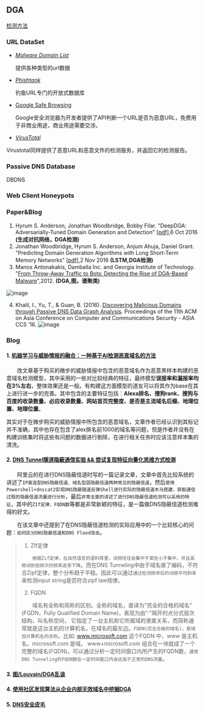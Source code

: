 ## DGA

[检测方法](detection.md)





### URL DataSet

- [*Malware Domain List*](https://www.malwaredomainlist.com/mdl.php)

  提供各种类型的url数据

- [*Phishtank*](钓鱼数据库)

  钓鱼URL专门的开放式数据库

- [Google Safe Browsing](https://safebrowsing.google.com/)

  Google安全浏览器为开发者提供了API判断一个URL是否为恶意URL，免费用于非商业用途，商业用途需要交涉。

-  [*VirusTotal*](https://www.virustotal.com)

  Virustotal同样提供了恶意URL和恶意文件的检测服务，并返回它的检测报告。



### Passive DNS Database

DBDNS





### Web Client Honeypots



























### Paper&Blog

1. Hyrum S. Anderson, Jonathan Woodbridge, Bobby Filar. "DeepDGA: Adversarially-Tuned Domain Generation and Detection" [[pdf\]](https://arxiv.org/abs/1610.01969),6 Oct 2016 **(生成对抗网络，DGA检测)** 
2. Jonathan Woodbridge, Hyrum S. Anderson, Anjum Ahuja, Daniel Grant. "Predicting Domain Generation Algorithms with Long Short-Term Memory Networks" [[pdf\]](https://arxiv.org/abs/1611.00791),2 Nov 2016 **(LSTM,DGA检测)**
3. Manos Antonakakis, Damballa Inc. and Georgia Institute of Technology.  "[From Throw-Away Traffic to Bots: Detecting the Rise of DGA-Based Malware](https://www.usenix.org/system/files/conference/usenixsecurity12/sec12-final127.pdf)",2012. **(DGA,图，谱聚类)**

![image](https://raw.githubusercontent.com/AnchoretY/images/master/blog/image.9ylsao9hy4l.png)

4. Khalil, I., Yu, T., & Guan, B. (2016). [Discovering Malicious Domains through Passive DNS Data Graph Analysis](sci-hub.se/10.1145/2897845.2897877). Proceedings of the 11th ACM on Asia Conference on Computer and Communications Security - ASIA CCS ’16.
![image](https://raw.githubusercontent.com/AnchoretY/images/master/blog/image.0jr8nz4x4pe.png)
### Blog

#### 1. [机器学习与威胁情报的融合：一种基于AI检测恶意域名的方法](https://www.freebuf.com/articles/es/187451.html)

  &emsp;&emsp;改文章基于购买的微步的威胁情报中包含的恶意域名作为恶意黑样本构建的恶意域名检测模型，其中采用的一些对比较经典的特征，最终模型**误报率和漏报率均在3%左右**，整体效果还是一般。有构建这方面模型的道友可以将其作为base在其上进行进一步的完善。其中包含的主要特征包括：**Alexa排名、搜狗rank、搜狗与百度的收录数量、必应收录数量、网站首页完整度、是否是主流域名后缀、地理位置、地理位置**。

  其实对于在微步购买的威胁情报中所包含的恶意域名，文章作者已经认识到其标记并不准确，其中也存在包含了alex排名前1000的域名等问题，但是作者并没有在构建训练集时将这些有问题的数据进行剔除，在进行相关任务时应该注意样本集的清洗。

#### 2. [DNS Tunnel隧道隐蔽通信实验 && 尝试复现特征向量化思维方式检测](https://www.cnblogs.com/LittleHann/p/8656621.html#_label3_1_4_0)

&emsp;&emsp;阿里云的在进行DNS隐蔽信道时写的一篇记录文章，文章中首先比较系统的讲述了`IP直连型DNS隐蔽信道、域名型因隐蔽信道两种常见的隐蔽信道`，然后`使用Powershell+dnscat2实现DNS隐蔽隧道反弹Shell进行实际的隐蔽信道木马搭建，获取通信过程的隐蔽信道流量进行分析`，最后`非常全面的讲述了进行DNS隐蔽信道检测可以采用的特征`，其中的`ZIf定律、FQDN数`等都是非常新颖的特征，是一篇做DNS隐蔽信道检测难得的好文。

&emsp;&emsp;在该文章中还提到了在DNS隐蔽信道检测的实际应用中的一个比较核心的问题：`如何区分DNS隐蔽信道和DNS Flood攻击`。

> 1. ZIf定律
>
> &emsp;&emsp;`根据Zif定律，在自然语言的语料库里，词频往往会集中于某些小子集中，并且高频词到低频次的频率逐渐下降`。而在DNS Tunneling中由于域名做了编码，不符合Zipf定律，整个分布趋于平稳。因此可以通过`通过检测排序后的词频平均斜率`来检测input string是否符合zipf law规律。
>
> 2. FQDN
>
> &emsp;&emsp;域名有全称和简称的区别。全称的域名，直译为"完全的合格的域名"(FQDN，Fully Qualified Domain Name)，表现为由"·"隔开的点分式层次结构，叫名称空间， 它指定了一台主机和它所属域的隶属关系，而简称通常就是这台主机的计算机名，在域名的最左边。`FQDN(完全合格的域名)，是域加计算机名的总称`。比如: www.microsoft.com 这个FQDN 中，www 是主机名，microsoft.com 是域。 www+microsoft.com 组合在一块就成了一个完整的域名(FQDN)。可以通过分析一定时间窗口内所产生的FQDN数，`通常DNS Tunneling的FQDN数在一定时间窗口内会远高于正常的DNS流量`。


#### 3. [图/Louvain/DGA乱谈](https://www.cdxy.me/?p=805)


#### 4. [使用社区发现算法从企业内部无效域名中挖掘DGA](http://www.webber.tech/posts/%E4%BD%BF%E7%94%A8%E7%A4%BE%E5%8C%BA%E5%8F%91%E7%8E%B0%E7%AE%97%E6%B3%95%E4%BB%8E%E4%BC%81%E4%B8%9A%E5%86%85%E9%83%A8%E6%97%A0%E6%95%88%E5%9F%9F%E5%90%8D%E4%B8%AD%E6%8C%96%E6%8E%98DGA/)


#### 5. [DNS安全皮毛](https://xz.aliyun.com/t/5991)



